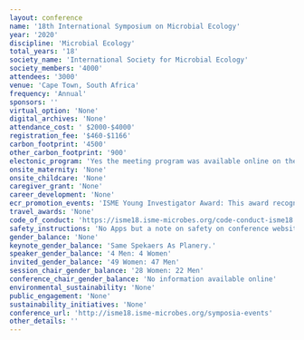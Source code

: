 ```yaml
---
layout: conference 
name: '18th International Symposium on Microbial Ecology'
year: '2020'
discipline: 'Microbial Ecology'
total_years: '18'
society_name: 'International Society for Microbial Ecology'
society_members: '4000'
attendees: '3000'
venue: 'Cape Town, South Africa'
frequency: 'Annual'
sponsors: ''
virtual_option: 'None'
digital_archives: 'None'
attendance_cost: ' $2000-$4000'
registration_fee: '$460-$1166'
carbon_footprint: '4500'
other_carbon_footprint: '900'
electonic_program: 'Yes the meeting program was available online on the conference website.'
onsite_maternity: 'None'
onsite_childcare: 'None'
caregiver_grant: 'None'
career_development: 'None'
ecr_promotion_events: 'ISME Young Investigator Award: This award recognizes young scientists who have made significant contributions to microbial ecology. '
travel_awards: 'None'
code_of_conduct: 'https://isme18.isme-microbes.org/code-conduct-isme18'
safety_instructions: 'No Apps but a note on safety on conference websit says: Safety Cape Town is a very cool place, with beautiful scenery and friendly people, but please take good care of your safety. The tourist areas such as the V&A Waterfront, and the area around the convention center are relatively safe, but staying vigilant is never a bad idea. Please do not go out at night on your own, and, even with friends, avoid walking back to your hotel at night (take a taxi). Dont allow strangers to assist you at ATMs, and keep your valuable documents in a safe place at all times. Cape Town Tourism also has some tips on their website.'
gender_balance: 'None'
keynote_gender_balance: 'Same Spekaers As Planery.'
speaker_gender_balance: '4 Men: 4 Women'
invited_gender_balance: '49 Women: 47 Men'
session_chair_gender_balance: '28 Women: 22 Men'
conference_chair_gender_balance: 'No information available online'
environmental_sustainability: 'None'
public_engagement: 'None'
sustainability_initiatives: 'None'
conference_url: 'http://isme18.isme-microbes.org/symposia-events'
other_details: ''
---
```


